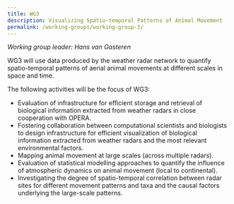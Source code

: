 ```yaml
---
title: WG3
description: Visualizing Spatio-temporal Patterns of Animal Movement
permalink: /working-groups/working-group-3/
---
```


_Working group leader: Hans van Gasteren_

WG3 will use data produced by the weather radar network to quantify spatio-temporal patterns of aerial animal movements at different scales in space and time.

The following activities will be the focus of WG3:

- Evaluation of infrastructure for efficient storage and retrieval of biological information extracted from weather radars in close cooperation with OPERA.
- Fostering collaboration between computational scientists and biologists to design infrastructure for efficient visualization of biological information extracted from weather radars and the most relevant environmental factors.
- Mapping animal movement at large scales (across multiple radars).
- Evaluation of statistical modelling approaches to quantify the influence of atmospheric dynamics on animal movement (local to continental).
- Investigating the degree of spatio-temporal correlation between radar sites for different movement patterns and taxa and the causal factors underlying the large-scale patterns.
